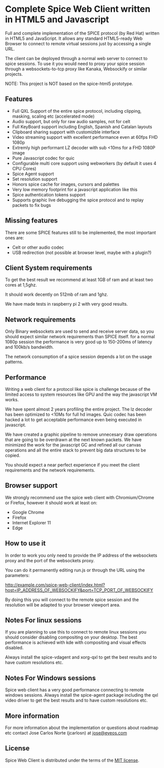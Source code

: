 # Complete Spice Web Client written in HTML5 and Javascript 
Full and complete implementation of the SPICE protocol (by Red Hat) written in HTML5 and JavaScript. It allows any standard HTML5-ready Web Browser to connect to remote virtual sessions just by accessing a single URL.

The client can be deployed through a normal web server to connect to spice sessions. To use it you would need to proxy your spice session through a websockets-to-tcp 
proxy like Kanaka, Websockify or similar projects.

NOTE: This project is NOT based on the spice-html5 prototype.

## Features

- Full QXL Support of the entire spice protocol, including clipping, masking, scaling etc (accelerated mode)
- Audio support, but only for raw audio samples, not for celt
- Full KeyBoard support including English, Spanish and Catalan layouts
- Clipboard sharing support with customizble interface
- Video streaming support with excellent performance even at 60fps FHD 1080p
- Extremly high performant LZ decoder with sub <10ms for a FHD 1080P image
- Pure Javascript codec for quic
- Configurable multi core support using webworkers (by default it uses 4 CPU Cores)
- Spice Agent support
- Set resolution support
- Honors spice cache for images, cursors and palettes
- Very low memory footprint for a javascript application like this
- Spice authentication tokens support
- Supports graphic live debugging the spice protocol and to replay packets to fix bugs

## Missing features

There are some SPICE features still to be implemented, the most important ones are:

- Celt or other audio codec
- USB redirection (not possible at browser level, maybe with a plugin?)

## Client System requirements

To get the best result we recommend at least 1GB of ram and at least two cores at 1,5ghz. 

It should work decently on 512mb of ram and 1ghz.

We have made tests in raspberry pi 2 with very good results.

## Network requirements

Only Binary websockets are used to send and receive server data, so you should expect similar network requirements than SPICE itself.
for a normal 1080p session the performance is very good up to 150-200ms of latency and 100kb/s bandwidth.

The network consumption of a spice session depends a lot on the usage patterns.    

## Performance

Writing a web client for a protocol like spice is challenge because of the limited access to system resources like GPU and the way the javascript VM works.

We have spent almost 2 years profiling the entire project. The lz decoder has been optimized to <10Ms for full hd images. Quic codec has been hacked a lot 
to get acceptable performance even being executed in javascript.

We have created a graphic pipeline to remove unnecesary draw operations that are going to be overdrawn at the next known packets. We have minimized the work
for the javascript GC and refined all our canvas operations and all the entire stack to prevent big data structures to be copied.

You should expect a near perfect experience if you meet the client requirements and the network requirements.

## Browser support

We strongly recommend use the spice web client with Chromium/Chrome or Firefox, however it should work at least on:

- Google Chrome
- Firefox
- Internet Explorer 11
- Edge


## How to use it

In order to work you only need to provide the IP address of the websockets proxy and the port
of the websockets proxy.

You can do it permanently editing run.js or through the URL using the parameters:

http://example.com/spice-web-client/index.html?host=IP_ADDRESS_OF_WEBSOCKIFY&port=TCP_PORT_OF_WEBSOCKIFY

By doing this you will connect to the remote spice session and the resolution will be adapted to your browser viewport area.

## Notes For linux sessions
If you are planning to use this to connect to remote linux sessions you should consider disabling compositing on your desktop. The best performance is achieved with
kde with compositing and visual effects disabled.

Always install the spice-vdagent and xorg-qxl to get the best results and to have custom resolutions etc.

## Notes For Windows sessions

Spice web client has a very good performance connecting to remote windows sessions. Always install the spice-agent package including the qxl video driver to get the best results and to have custom resolutions etc.

## More information

For more information about the implementation or questions about roadmap etc contact Jose Carlos Norte (jcarlosn) at jose@eyeos.com

## License

Spice Web Client is distributed under the terms of the [MIT license](https://opensource.org/licenses/MIT).

